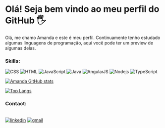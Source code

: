 # Olá! Seja bem vindo ao meu perfil do GitHub 🖐️

Olá, me chamo Amanda e este é meu perfil.
Continuamente tenho estudado algumas linguagens de programação, aqui você pode ter um preview de algumas delas.

### Skills:
![CSS](https://img.shields.io/badge/CSS-239120?&style=for-the-badge&logo=css3&logoColor=white)
![HTML](https://img.shields.io/badge/HTML5-E34F26?style=for-the-badge&logo=html5&logoColor=white)
![JavaScript](https://img.shields.io/badge/JavaScript-F7DF1E?style=for-the-badge&logo=javascript&logoColor=black)
![Java](https://img.shields.io/badge/Java-ED8B00?style=for-the-badge&logo=openjdk&logoColor=white)
![AngularJS](https://img.shields.io/badge/Angular-DD0031?style=for-the-badge&logo=angular&logoColor=white)
![Nodejs](https://img.shields.io/badge/Node.js-43853D?style=for-the-badge&logo=node.js&logoColor=white)
![TypeScript](https://img.shields.io/badge/TypeScript-007ACC?style=for-the-badge&logo=typescript&logoColor=white)


[![Amanda GitHub stats](https://github-readme-stats.vercel.app/api?username=AmandaJansen&show_icons=true&theme=dark)](https://github-readme-stats.vercel.app/api?username=AmandaJansen&show_icons=true&theme=dracula) 

[![Top Langs](https://github-readme-stats.vercel.app/api/top-langs/?username=AmandaJansen&layout=donut&theme=dark)](https://github-readme-stats.vercel.app/api/top-langs/?username=AmandaJansen&layout=donut&)

### Contact:
<div style="display: inline_block"> </br>
 <a href="https://www.linkedin.com/in/amanda-jansen-46933015b/"><img align="center" alt="linkedin" src="https://img.shields.io/badge/LinkedIn-0077B5?style=for-the-badge&logo=linkedin&logoColor=white" /></a>
 <a href="mailto:amandagracielly58@gmail.com
"><img align="center" alt="gmail" src="https://img.shields.io/badge/Gmail-D14836?style=for-the-badge&logo=gmail&logoColor=white" /> </a>
</div>

